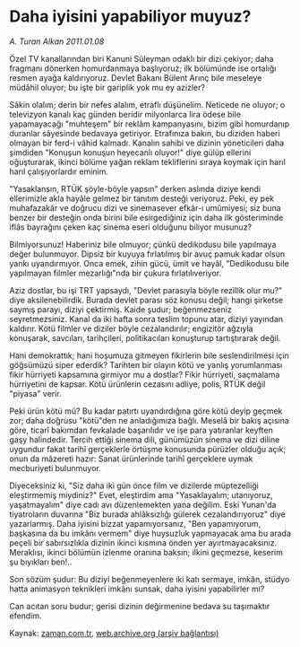 # Daha iyisini yapabiliyor muyuz?

*A. Turan Alkan 2011.01.08*

<td class="columnist-detail">
<p>Özel TV kanallarından biri Kanuni Süleyman odaklı bir dizi çekiyor; daha fragmanı dönerken homurdanmaya başlıyoruz; ilk bölümünde ise ortalığı resmen ayağa kaldırıyoruz. Devlet Bakanı Bülent Arınç bile meseleye müdâhil oluyor; bu işte bir gariplik yok mu ey azizler?</p>
<p>
<div id="haberMetinDiv">
<p>Sâkin olalım; derin bir nefes alalım, etraflı düşünelim. Neticede ne oluyor; o televizyon kanalı kaç günden beridir milyonlarca lira ödese bile yapamayacağı "muhteşem" bir reklâm kampanyasını, bizim gibi homurdanıp duranlar sâyesinde bedavaya getiriyor. Etrafınıza bakın, bu diziden haberi olmayan bir ferd-i vâhid kalmadı. Kanalın sahibi ve dizinin yöneticileri daha şimdiden "Konuşun konuşun heyecanlı oluyor!" diye gülüp ellerini oğuşturarak, ikinci bölüme yağan reklam tekliflerini sıraya koymak için harıl harıl çalışıyorlardır eminim.
<p>"Yasaklansın, RTÜK şöyle-böyle yapsın" derken aslında diziye kendi ellerimizle akla hayâle gelmez bir tanıtım desteği veriyoruz. Peki, ey pek muhafazakâr ve doğrucu dizi ve sinemasever efkâr-ı umûmiyesi; siz buna benzer bir desteğin onda birini bile esirgediğiniz için daha ilk gösteriminde iflâs bayrağını çeken kaç sinema eseri olduğunu biliyor musunuz?
<p>Bilmiyorsunuz! Haberiniz bile olmuyor; çünkü dedikodusu bile yapılmaya değer bulunmuyor. Dipsiz bir kuyuya fırlatılmış bir avuç pamuk kadar olsun yankı uyandırmıyor. Onca emek, zihin gücü, ümit ve hayâl, "Dedikodusu bile yapılmayan filmler mezarlığı"nda bir çukura fırlatılıveriyor.
<p>Aziz dostlar, bu işi TRT yapsaydı, "Devlet parasıyla böyle rezillik olur mu?" diye aksilenebilirdik. Burada devlet parası söz konusu değil; hangi şirketse saymış parayı, diziyi çektirmiş. Kaide şudur; beğenmezseniz seyretmezsiniz. Kanal da iki hafta sonra teslim topunu atar, diziyi yayından kaldırır. Kötü filmler ve diziler böyle cezalandırılır; engizitör ağzıyla konuşarak, savcıları, tarihçileri, politikacıları konuşturup tartıştırarak değil.
<p>Hani demokrattık; hani hoşumuza gitmeyen fikirlerin bile seslendirilmesi için göğsümüzü siper ederdik? Tarihten bir olayın kötü ve yanlış yorumlanması fikir hürriyeti kapsamına girmiyor mu a dostlar? Fikir hürriyeti, saçmalama hürriyetini de kapsar. Kötü ürünlerin cezasını adliye, polis, RTÜK değil "piyasa" verir.
<p>Peki ürün kötü mü? Bu kadar patırtı uyandırdığına göre kötü deyip geçmek zor; daha doğrusu "kötü"den ne anladığımıza bağlı. Meselâ bir bakış açısına göre, ticarî bakımdan fevkalade başarılıdır ve işe para yatıranlar keyften gaşy halindedir. Tercih ettiği sinema dili, günümüzün sinema ve dizi diline uygundur fakat tarihî gerçeklerle örtüşme konusunda pürüzler olduğu açık; onun da mâzereti hazır: Sanat ürünlerinde tarihî gerçeklere uymak mecburiyeti bulunmuyor.
<p>Diyeceksiniz ki, "Siz daha iki gün önce film ve dizilerde müptezelliği eleştirmemiş miydiniz?" Evet, eleştirdim ama "Yasaklayalım; utanıyoruz, yaşatmayalım" diye cadı avı düzenlemekten yana değilim. Eski Yunan'da tiyatroların duvarına "Biz burada ahlâksızlığı gülerek cezalandırıyoruz" diye yazarlarmış. Daha iyisini bizzat yapamıyorsanız, "Ben yapamıyorum, başkasına da bu imkânı vermem" diye huysuzluk yapmayacak ama bu arada peçeli bir sabırsızlıkla dizinin ikinci kısmına önden yer ayırtmayacaksınız. Meraklısı, ikinci bölümün izlenme oranına baksın; ilkini geçmezse, keserim şu bıyıkları ben!..
<p>Son sözüm şudur: Bu diziyi beğenmeyenlere iki katı sermaye, imkân, stüdyo hatta animasyon teknikleri imkânı sunsak, daha iyisini yapabilirler mi?
<p>Can acıtan soru budur; gerisi dizinin değirmenine bedava su taşımaktır efendim. </p></p></p></p></p></p></p></p></p></div>
</p>
<a href="http://web.archive.org/web/20110112122129/mailto:t.alkan@zaman.com.tr">
</a></td>

Kaynak: [zaman.com.tr](http://zaman.com.tr/yazar.do?yazino=1075801), [web.archive.org (arşiv bağlantısı)](http://web.archive.org/web/20110112122129/http://www.zaman.com.tr:80/yazar.do?yazino=1075801)
